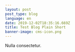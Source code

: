 ```yaml
---
layout: post
post_type: blog
language: en
date: 2019-12-02T18:35:16.669Z
title: Test Blog Plain Short
banner-image: cms-icon.png
---
```

Nulla consectetur.
